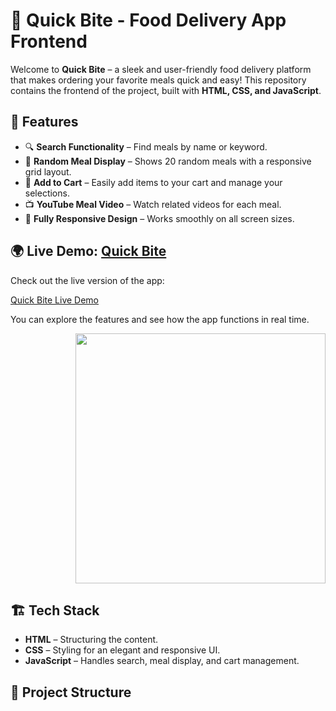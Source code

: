 # 🍔 Quick Bite - Food Delivery App Frontend

Welcome to **Quick Bite** – a sleek and user-friendly food delivery platform that makes ordering your favorite meals quick and easy! This repository contains the frontend of the project, built with **HTML, CSS, and JavaScript**.

## 🚀 Features
- 🔍 **Search Functionality** – Find meals by name or keyword.
- 🍱 **Random Meal Display** – Shows 20 random meals with a responsive grid layout.
- 🛒 **Add to Cart** – Easily add items to your cart and manage your selections.
- 📺 **YouTube Meal Video** – Watch related videos for each meal.
- 📱 **Fully Responsive Design** – Works smoothly on all screen sizes.

## 🌍 Live Demo: [Quick Bite](https://sabrina-prity.github.io/Quick_Bite_Frontend/)

Check out the live version of the app:

[Quick Bite Live Demo](https://your-live-demo-link.com)

You can explore the features and see how the app functions in real time.

<div align="right">
  <img src="https://raw.githubusercontent.com/Sabrina-Prity/Quick_Bite_Frontend/main/assets/cover.png" width="400" />
</div>

## 🏗️ Tech Stack
- **HTML** – Structuring the content.
- **CSS** – Styling for an elegant and responsive UI.
- **JavaScript** – Handles search, meal display, and cart management.

## 📂 Project Structure
